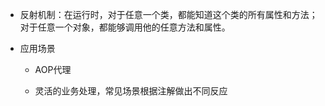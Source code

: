 - 反射机制：在运行时，对于任意一个类，都能知道这个类的所有属性和方法；对于任意一个对象，都能够调用他的任意方法和属性。

- 应用场景

  - AOP代理

  - 灵活的业务处理，常见场景根据注解做出不同反应

    